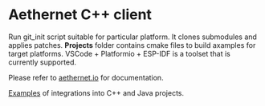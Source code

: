# Aethernet C++ client
Run git_init script suitable for particular platform. It clones submodules and applies patches.
**Projects** folder contains cmake files to build axamples for target platforms.
VSCode + Platformio + ESP-IDF is a toolset that is currently supported.

Please refer to [aethernet.io](https://aethernet.io) for documentation.

[Examples](https://github.com/aethernetio/testbed) of integrations into C++ and Java projects.

